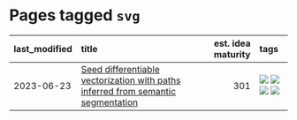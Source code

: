 # Pages tagged `svg`

|last_modified|title|est. idea maturity|tags
|:---|:---|---:|:---|
|2023-06-23|[Seed differentiable vectorization with paths inferred from semantic segmentation](../vectorize_anything.md)|301|[![](https://img.shields.io/badge/tag-experimentation-394ee4)](../tags/experimentation.md) [![](https://img.shields.io/badge/tag-segmentation-cc5ed7)](../tags/segmentation.md) [![](https://img.shields.io/badge/tag-svg-dd597e)](../tags/svg.md) [![](https://img.shields.io/badge/tag-tooling-d5ffe)](../tags/tooling.md)|